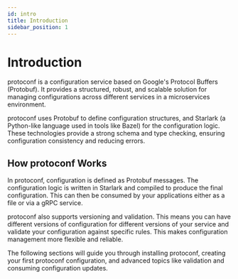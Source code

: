 ```yaml
---
id: intro
title: Introduction
sidebar_position: 1
---
```


# Introduction

protoconf is a configuration service based on Google's Protocol Buffers (Protobuf). It provides a structured, robust, and scalable solution for managing configurations across different services in a microservices environment.

protoconf uses Protobuf to define configuration structures, and Starlark (a Python-like language used in tools like Bazel) for the configuration logic. These technologies provide a strong schema and type checking, ensuring configuration consistency and reducing errors.

## How protoconf Works

In protoconf, configuration is defined as Protobuf messages. The configuration logic is written in Starlark and compiled to produce the final configuration. This can then be consumed by your applications either as a file or via a gRPC service.

protoconf also supports versioning and validation. This means you can have different versions of configuration for different versions of your service and validate your configuration against specific rules. This makes configuration management more flexible and reliable.

The following sections will guide you through installing protoconf, creating your first protoconf configuration, and advanced topics like validation and consuming configuration updates.

